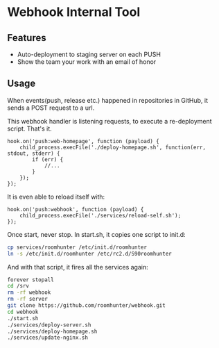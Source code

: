 Webhook Internal Tool
=====================

Features
--------

-	Auto-deployment to staging server on each PUSH
-	Show the team your work with an email of honor

Usage
-----

When events(push, release etc.) happened in repositories in GitHub, it sends a POST request to a url.

This webhook handler is listening requests, to execute a re-deployment script. That's it.

```node
hook.on('push:web-homepage', function (payload) {
    child_process.execFile('./deploy-homepage.sh', function(err, stdout, stderr) {
        if (err) {
            //...
        }
    });
});

```

It is even able to reload itself with:

```node
hook.on('push:webhook', function (payload) {
    child_process.execFile('./services/reload-self.sh');
});
```

Once start, never stop. In start.sh, it copies one script to init.d:

```bash
cp services/roomhunter /etc/init.d/roomhunter
ln -s /etc/init.d/roomhunter /etc/rc2.d/S90roomhunter
```

And with that script, it fires all the services again:

```bash
forever stopall
cd /srv
rm -rf webhook
rm -rf server
git clone https://github.com/roomhunter/webhook.git
cd webhook
./start.sh
./services/deploy-server.sh
./services/deploy-homepage.sh
./services/update-nginx.sh
```
